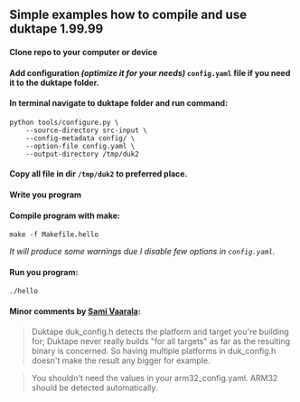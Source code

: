 ## Simple examples how to compile and use duktape 1.99.99

#### Clone repo to your computer or device

#### Add configuration _(optimize it for your needs)_  `config.yaml` file if you need it to the duktape folder.

#### In terminal navigate to duktape folder and run command:

```
python tools/configure.py \
	--source-directory src-input \
	--config-metadata config/ \
	--option-file config.yaml \
	--output-directory /tmp/duk2
```

#### Copy all file in dir `/tmp/duk2` to preferred place.

#### Write you program

#### Compile program with make:

`make -f Makefile.hello`

_It will produce some warnings due I disable  few options in `config.yaml`._

#### Run you program:

`./hello`

#### Minor comments by [Sami Vaarala](http://stackoverflow.com/questions/41146427/build-duktape-for-specific-platform-arm-32-arm-64/41153113#41153113):

 >Duktape duk_config.h detects the platform and target you're building for; Duktape never really builds "for all targets" as far as the resulting binary is concerned. So having multiple platforms in duk_config.h doesn't make the result any bigger for example.

 >You shouldn't need the values in your arm32_config.yaml. ARM32 should be detected automatically.
